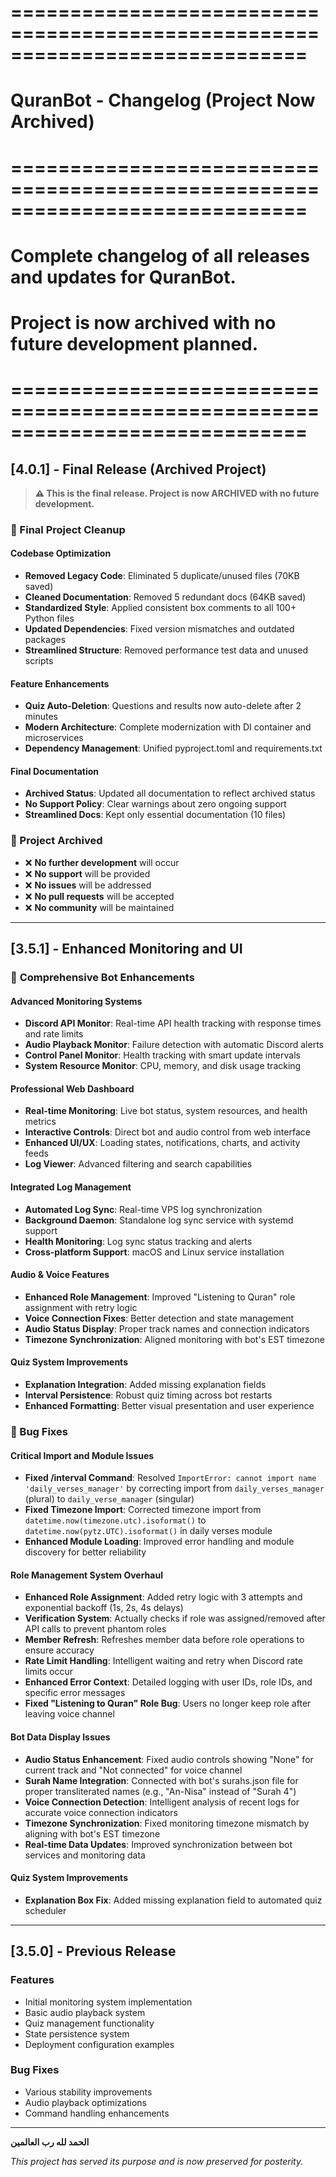 # =============================================================================
# QuranBot - Changelog (Project Now Archived)
# =============================================================================
# Complete changelog of all releases and updates for QuranBot.
# Project is now archived with no future development planned.
# =============================================================================

## [4.0.1] - Final Release (Archived Project)

> **⚠️ This is the final release. Project is now ARCHIVED with no future development.**

### 🎯 Final Project Cleanup

#### **Codebase Optimization**
- **Removed Legacy Code**: Eliminated 5 duplicate/unused files (70KB saved)
- **Cleaned Documentation**: Removed 5 redundant docs (64KB saved) 
- **Standardized Style**: Applied consistent box comments to all 100+ Python files
- **Updated Dependencies**: Fixed version mismatches and outdated packages
- **Streamlined Structure**: Removed performance test data and unused scripts

#### **Feature Enhancements**
- **Quiz Auto-Deletion**: Questions and results now auto-delete after 2 minutes
- **Modern Architecture**: Complete modernization with DI container and microservices
- **Dependency Management**: Unified pyproject.toml and requirements.txt

#### **Final Documentation**
- **Archived Status**: Updated all documentation to reflect archived status
- **No Support Policy**: Clear warnings about zero ongoing support
- **Streamlined Docs**: Kept only essential documentation (10 files)

### 🚫 Project Archived
- ❌ **No further development** will occur
- ❌ **No support** will be provided
- ❌ **No issues** will be addressed
- ❌ **No pull requests** will be accepted
- ❌ **No community** will be maintained

---

## [3.5.1] - Enhanced Monitoring and UI

### 🎯 **Comprehensive Bot Enhancements**

#### **Advanced Monitoring Systems**
- **Discord API Monitor**: Real-time API health tracking with response times and rate limits
- **Audio Playback Monitor**: Failure detection with automatic Discord alerts
- **Control Panel Monitor**: Health tracking with smart update intervals
- **System Resource Monitor**: CPU, memory, and disk usage tracking

#### **Professional Web Dashboard**
- **Real-time Monitoring**: Live bot status, system resources, and health metrics
- **Interactive Controls**: Direct bot and audio control from web interface
- **Enhanced UI/UX**: Loading states, notifications, charts, and activity feeds
- **Log Viewer**: Advanced filtering and search capabilities

#### **Integrated Log Management**
- **Automated Log Sync**: Real-time VPS log synchronization
- **Background Daemon**: Standalone log sync service with systemd support
- **Health Monitoring**: Log sync status tracking and alerts
- **Cross-platform Support**: macOS and Linux service installation

#### **Audio & Voice Features**
- **Enhanced Role Management**: Improved "Listening to Quran" role assignment with retry logic
- **Voice Connection Fixes**: Better detection and state management
- **Audio Status Display**: Proper track names and connection indicators
- **Timezone Synchronization**: Aligned monitoring with bot's EST timezone

#### **Quiz System Improvements**
- **Explanation Integration**: Added missing explanation fields
- **Interval Persistence**: Robust quiz timing across bot restarts
- **Enhanced Formatting**: Better visual presentation and user experience

### 🔧 Bug Fixes

#### **Critical Import and Module Issues**
- **Fixed /interval Command**: Resolved `ImportError: cannot import name 'daily_verses_manager'` by correcting import from `daily_verses_manager` (plural) to `daily_verse_manager` (singular)
- **Fixed Timezone Import**: Corrected timezone import from `datetime.now(timezone.utc).isoformat()` to `datetime.now(pytz.UTC).isoformat()` in daily verses module
- **Enhanced Module Loading**: Improved error handling and module discovery for better reliability

#### **Role Management System Overhaul**
- **Enhanced Role Assignment**: Added retry logic with 3 attempts and exponential backoff (1s, 2s, 4s delays)
- **Verification System**: Actually checks if role was assigned/removed after API calls to prevent phantom roles
- **Member Refresh**: Refreshes member data before role operations to ensure accuracy
- **Rate Limit Handling**: Intelligent waiting and retry when Discord rate limits occur
- **Enhanced Error Context**: Detailed logging with user IDs, role IDs, and specific error messages
- **Fixed "Listening to Quran" Role Bug**: Users no longer keep role after leaving voice channel

#### **Bot Data Display Issues**
- **Audio Status Enhancement**: Fixed audio controls showing "None" for current track and "Not connected" for voice channel
- **Surah Name Integration**: Connected with bot's surahs.json file for proper transliterated names (e.g., "An-Nisa" instead of "Surah 4")
- **Voice Connection Detection**: Intelligent analysis of recent logs for accurate voice connection indicators
- **Timezone Synchronization**: Fixed monitoring timezone mismatch by aligning with bot's EST timezone
- **Real-time Data Updates**: Improved synchronization between bot services and monitoring data

#### **Quiz System Improvements**
- **Explanation Box Fix**: Added missing explanation field to automated quiz scheduler

---

## [3.5.0] - Previous Release

### Features
- Initial monitoring system implementation
- Basic audio playback system
- Quiz management functionality
- State persistence system
- Deployment configuration examples

### Bug Fixes
- Various stability improvements
- Audio playback optimizations
- Command handling enhancements

---

**الحمد لله رب العالمين**

*This project has served its purpose and is now preserved for posterity.* 